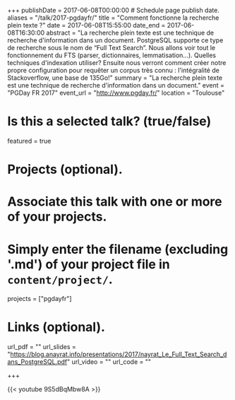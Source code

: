 +++
publishDate = 2017-06-08T00:00:00  # Schedule page publish date.
aliases = "/talk/2017-pgdayfr/"
title = "Comment fonctionne la recherche plein texte ?"
date = 2017-06-08T15:55:00
date_end = 2017-06-08T16:30:00
abstract = "La recherche plein texte est une technique de recherche d'information dans un document. PostgreSQL supporte ce type de recherche sous le nom de “Full Text Search”. Nous allons voir tout le fonctionnement du FTS (parser, dictionnaires, lemmatisation…). Quelles techniques d'indexation utiliser? Ensuite nous verront comment créer notre propre configuration pour requêter un corpus très connu : l'intégralité de Stackoverflow, une base de 135Go!"
summary = "La recherche plein texte est une technique de recherche d'information dans un document."
event = "PGDay FR 2017"
event_url = "http://www.pgday.fr/"
location = "Toulouse"

# Is this a selected talk? (true/false)
featured = true

# Projects (optional).
#   Associate this talk with one or more of your projects.
#   Simply enter the filename (excluding '.md') of your project file in `content/project/`.
projects = ["pgdayfr"]

# Links (optional).
url_pdf = ""
url_slides = "https://blog.anayrat.info/presentations/2017/nayrat_Le_Full_Text_Search_dans_PostgreSQL.pdf"
url_video = ""
url_code = ""


+++

{{< youtube 9S5dBqMbw8A >}}
